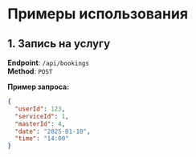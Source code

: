 # Примеры использования

## 1. Запись на услугу

**Endpoint**: `/api/bookings`  
**Method**: `POST`

**Пример запроса:**

```json
{
  "userId": 123,
  "serviceId": 1,
  "masterId": 4,
  "date": "2025-01-10",
  "time": "14:00"
}
